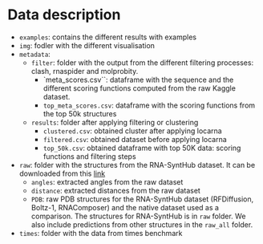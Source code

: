 # Data description

- `examples`: contains the different results with examples
- `img`: fodler with the different visualisation
- `metadata`: 
    - `filter`: folder with the output from the different filtering processes: clash, rnaspider and molprobity. 
        - `meta_scores.csv``: dataframe with the sequence and the different scoring functions computed from the raw Kaggle dataset.
        - `top_meta_scores.csv`: dataframe with the scoring functions from the top 50k structures
    - `results`: folder after applying filtering or clustering
        - `clustered.csv`: obtained cluster after applying locarna
        - `filtered.csv`: obtained dataset before applying locarna
        - `top_50k.csv`: obtained dataframe with top 50K data: scoring functions and filtering steps
- `raw`: folder with the structures from the RNA-SyntHub dataset. It can be downloaded from this [link](https://zenodo.org/records/17222400)
  - `angles`: extracted angles from the raw dataset
  - `distance`: extracted distances from the raw dataset
  - `PDB`: raw PDB structures for the RNA-SyntHub dataset (RFDiffusion, Boltz-1, RNAComposer) 
 and the native dataset used as a comparison. The structures for RNA-SyntHub is in `raw` folder.
We also include predictions from other structures in the `raw_all` folder.
- `times`: folder with the data from times benchmark